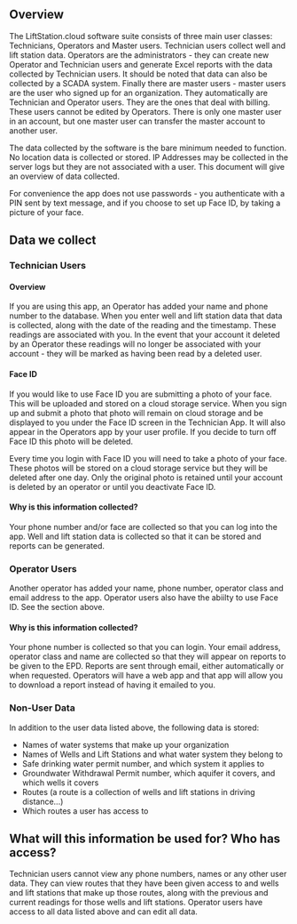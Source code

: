 ## Overview

The LiftStation.cloud software suite consists of three main user classes: Technicians, Operators and Master users. Technician users collect well and lift station data. Operators are the administrators - they can create new Operator and Technician users and generate Excel reports with the data collected by Technician users. It should be noted that data can also be collected by a SCADA system. Finally there are master users - master users are the user who signed up for an organization. They automatically are Technician and Operator users. They are the ones that deal with billing. These users cannot be edited by Operators. There is only one master user in an account, but one master user can transfer the master account to another user.

The data collected by the software is the bare minimum needed to function. No location data is collected or stored. IP Addresses may be collected in the server logs but they are not associated with a user. This document will give an overview of data collected.

For convenience the app does not use passwords - you authenticate with a PIN sent by text message, and if you choose to set up Face ID, by taking a picture of your face.

## Data we collect
### Technician Users
#### Overview
If you are using this app, an Operator has added your name and phone number to the database. When you enter well and lift station data that data is collected, along with the date of the reading and the timestamp. These readings are associated with you. In the event that your account it deleted by an Operator these readings will no longer be associated with your account - they will be marked as having been read by a deleted user.

#### Face ID
If you would like to use Face ID you are submitting a photo of your face. This will be uploaded and stored on a cloud storage service. When you sign up and submit a photo that photo will remain on cloud storage and be displayed to you under the Face ID screen in the Technician App. It will also appear in the Operators app by your user profile. If you decide to turn off Face ID this photo will be deleted.

Every time you login with Face ID you will need to take a photo of your face. These photos will be stored on a cloud storage service but they will be deleted after one day. Only the original photo is retained until your account is deleted by an operator or until you deactivate Face ID.

#### Why is this information collected?
Your phone number and/or face are collected so that you can log into the app. Well and lift station data is collected so that it can be stored and reports can be generated. 

### Operator Users
Another operator has added your name, phone number, operator class and email address to the app. Operator users also have the abiilty to use Face ID. See the section above.

#### Why is this information collected?
Your phone number is collected so that you can login. Your email address, operator class and name are collected so that they will appear on reports to be given to the EPD. Reports are sent through email, either automatically or when requested. Operators will have a web app and that app will allow you to download a report instead of having it emailed to you.

### Non-User Data
In addition to the user data listed above, the following data is stored: 
- Names of water systems that make up your organization
- Names of Wells and Lift Stations and what water system they belong to
- Safe drinking water permit number, and which system it applies to
- Groundwater Withdrawal Permit number, which aquifer it covers, and which wells it covers
- Routes (a route is a collection of wells and lift stations in driving distance...)
- Which routes a user has access to

## What will this information be used for? Who has access?
Technician users cannot view any phone numbers, names or any other user data. They can view routes that they have been given access to and wells and lift stations that make up those routes, along with the previous and current readings for those wells and lift stations. Operator users have access to all data listed above and can edit all data.

